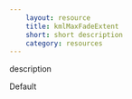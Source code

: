 ```yaml
---
    layout: resource
    title: kmlMaxFadeExtent
    short: short description
    category: resources
---
```


description

Default

